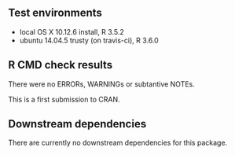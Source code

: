 ## Test environments
* local OS X 10.12.6 install, R 3.5.2
* ubuntu 14.04.5 trusty (on travis-ci), R 3.6.0
<!-- * win-builder (devel and release) -->

## R CMD check results
There were no ERRORs, WARNINGs or subtantive NOTEs.

This is a first submission to CRAN.

## Downstream dependencies

There are currently no downstream dependencies for this package.
